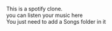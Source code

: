 This is a spotify clone. 
</br>
you can listen your music here
</br>
You just need to add a Songs folder in it 

